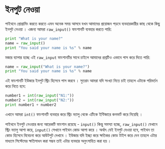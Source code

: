 # ইনপুট নেওয়া 

পাইথনে প্রোগ্রামিং করতে করতে এমন অনেক সময় আসবে যখন আমাদের প্রয়োজন পড়বে ব্যবহারকারীর কাছ থেকে কিছু ইনপুট নেওয়া । এজন্য আমরা `raw_input()` ফাংশানটি ব্যবহার করতে পারি: 

```python
print "What is your name?"
name = raw_input()
print "You said your name is %s" % name
```

মজার ব্যাপার হচ্ছে এই `raw_input` ফাংশানটির সাথে চাইলে আমাদের প্রশ্নটিও এভাবে পাস করে দিতে পারি: 

```python
name = raw_input("What is your name?")
print "You said your name is %s" % name
```
এই ফাংশানটি ইউজার ইনপুট স্ট্রিং হিসেবে পাস করবে । সুতরাং আমরা যদি সংখ্যা নিতে চাই তাহলে এটাকে পরিবর্তন করে নিতে হবে: 

```python
number1 = int(raw_input("N1:"))
number2 = int(raw_input("N2:"))
print number1 + number2
```

এখানে আমরা `int()` ফাংশানটি ব্যবহার করে স্ট্রিং ভ্যালু থেকে এটিকে ইন্টিজারে কনভার্ট করে নিয়েছি । 

পাইথনে ইনপুট নেওয়ার জন্য আরেকটি ফাংশান রয়েছে - `input()` কিন্তু সমস্যা হচ্ছে, `raw_input()` যেখানে স্ট্রিং ভ্যালু আশা করে, `input()` সেখানে পাইথন কোড আশা করে । অর্থাৎ যেই ইনপুট দেওয়া হবে, পাইথন তা কোড হিসেবে বিবেচনা করে আউটপুট দেখাবে । ইউজার যদি ইচ্ছা করে ক্ষতিকর কোড টাইপ করে দেন তাহলে এটার মাধ্যমে সিস্টেমের ক্ষতিসাধন করা সম্ভব তাই এটার ব্যবহার অনুৎসাহিত করা হয় । 